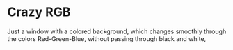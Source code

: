 # Crazy RGB

Just a window with a colored background, which changes smoothly through the colors Red-Green-Blue, without passing through black and white,
